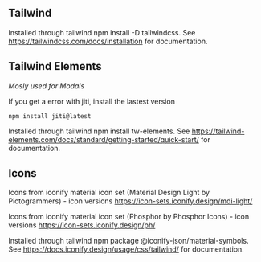 ## Tailwind
Installed through tailwind npm install -D tailwindcss. See https://tailwindcss.com/docs/installation for documentation.

## Tailwind Elements
*Mosly used for Modals*

If you get a error with jiti, install the lastest version
```
npm install jiti@latest
```
Installed through tailwind npm install tw-elements. See https://tailwind-elements.com/docs/standard/getting-started/quick-start/ for documentation.


## Icons
Icons from iconify material icon set (Material Design Light by Pictogrammers) - icon versions https://icon-sets.iconify.design/mdi-light/

Icons from iconify material icon set (Phosphor by Phosphor Icons) - icon versions https://icon-sets.iconify.design/ph/

Installed through tailwind npm package @iconify-json/material-symbols. See https://docs.iconify.design/usage/css/tailwind/ for documentation.